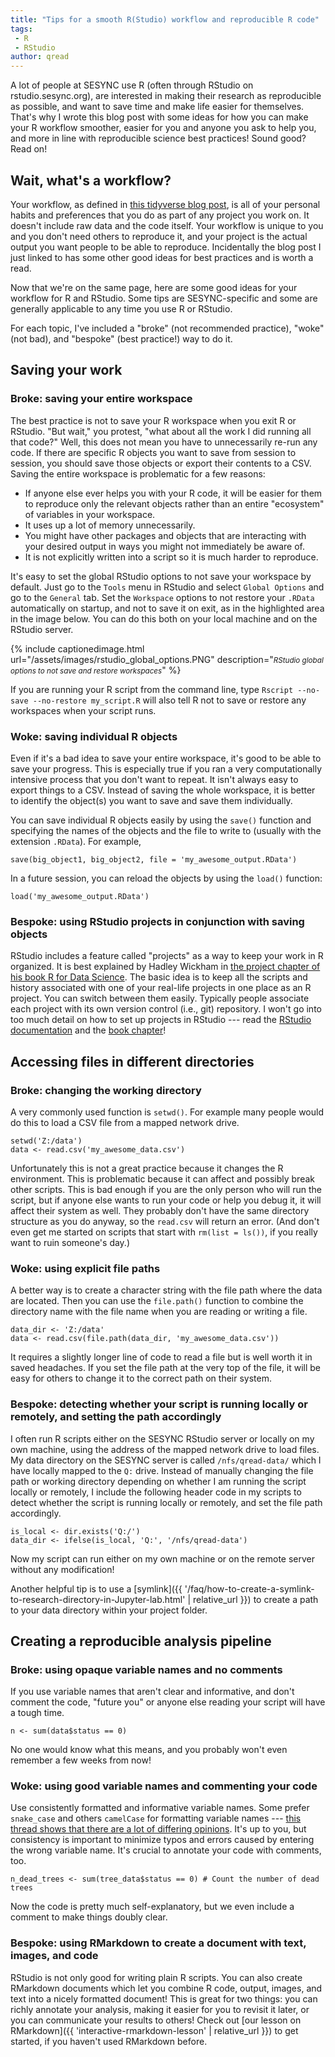 ```yaml
---
title: "Tips for a smooth R(Studio) workflow and reproducible R code"
tags:
 - R
 - RStudio
author: qread
---
```


A lot of people at SESYNC use R (often through RStudio on rstudio.sesync.org), are interested in making their research as reproducible as possible, and want to save time and make life easier for themselves. That's why I wrote this blog post with some ideas for how you can make your R workflow smoother, easier for you and anyone you ask to help you, and more in line with reproducible science best practices! Sound good? Read on!

## Wait, what's a workflow?

Your workflow, as defined in [this tidyverse blog post](https://www.tidyverse.org/blog/2017/12/workflow-vs-script/), is all of your personal habits and preferences that you do as part of any project you work on. It doesn't include raw data and the code itself. Your workflow is unique to you and you don't need others to reproduce it, and your project is the actual output you want people to be able to reproduce. Incidentally the blog post I just linked to has some other good ideas for best practices and is worth a read.

Now that we're on the same page, here are some good ideas for your workflow for R and RStudio. Some tips are SESYNC-specific and some are generally applicable to any time you use R or RStudio. 

For each topic, I've included a "broke" (not recommended practice), "woke" (not bad), and "bespoke" (best practice!) way to do it.

## Saving your work

### Broke: saving your entire workspace

The best practice is not to save your R workspace when you exit R or RStudio. "But wait," you protest, "what about all the work I did running all that code?" Well, this does not mean you have to unnecessarily re-run any code. If there are specific R objects you want to save from session to session, you should save those objects or export their contents to a CSV. Saving the entire workspace is problematic for a few reasons:

- If anyone else ever helps you with your R code, it will be easier for them to reproduce only the relevant objects rather than an entire "ecosystem" of variables in your workspace.
- It uses up a lot of memory unnecessarily.
- You might have other packages and objects that are interacting with your desired output in ways you might not immediately be aware of.
- It is not explicitly written into a script so it is much harder to reproduce.

It's easy to set the global RStudio options to not save your workspace by default. Just go to the `Tools` menu in RStudio and select `Global Options` and go to the `General` tab. Set the `Workspace` options to not restore your `.RData` automatically on startup, and not to save it on exit, as in the highlighted area in the image below. You can do this both on your local machine and on the RStudio server.

{% include captionedimage.html url="/assets/images/rstudio_global_options.PNG" description="<small><i>RStudio global options to not save and restore workspaces</i></small>" %}

If you are running your R script from the command line, type `Rscript --no-save --no-restore my_script.R` will also tell R not to save or restore any workspaces when your script runs.

### Woke: saving individual R objects

Even if it's a bad idea to save your entire workspace, it's good to be able to save your progress. This is especially true if you ran a very computationally intensive process that you don't want to repeat. It isn't always easy to export things to a CSV. Instead of saving the whole workspace, it is better to identify the object(s) you want to save and save them individually.

You can save individual R objects easily by using the `save()` function and specifying the names of the objects and the file to write to (usually with the extension `.RData`). For example,

```
save(big_object1, big_object2, file = 'my_awesome_output.RData')
```

In a future session, you can reload the objects by using the `load()` function:

```
load('my_awesome_output.RData')
```

### Bespoke: using RStudio projects in conjunction with saving objects

RStudio includes a feature called "projects" as a way to keep your work in R organized. It is best explained by Hadley Wickham in [the project chapter of his book R for Data Science](https://r4ds.had.co.nz/workflow-projects.html). The basic idea is to keep all the scripts and history associated with one of your real-life projects in one place as an R project. You can switch between them easily. Typically people associate each project with its own version control (i.e., git) repository. I won't go into too much detail on how to set up projects in RStudio --- read the [RStudio documentation](https://support.rstudio.com/hc/en-us/articles/200526207-Using-Projects) and the [book chapter](https://r4ds.had.co.nz/workflow-projects.html)!

## Accessing files in different directories

### Broke: changing the working directory

A very commonly used function is `setwd()`. For example many people would do this to load a CSV file from a mapped network drive.

```
setwd('Z:/data')
data <- read.csv('my_awesome_data.csv')
```

Unfortunately this is not a great practice because it changes the R environment. This is problematic because it can affect and possibly break other scripts. This is bad enough if you are the only person who will run the script, but if anyone else wants to run your code or help you debug it, it will affect their system as well. They probably don't have the same directory structure as you do anyway, so the `read.csv` will return an error. (And don't even get me started on scripts that start with `rm(list = ls())`, if you really want to ruin someone's day.)

### Woke: using explicit file paths

A better way is to create a character string with the file path where the data are located. Then you can use the `file.path()` function to combine the directory name with the file name when you are reading or writing a file. 

```
data_dir <- 'Z:/data'
data <- read.csv(file.path(data_dir, 'my_awesome_data.csv'))
```

It requires a slightly longer line of code to read a file but is well worth it in saved headaches. If you set the file path at the very top of the file, it will be easy for others to change it to the correct path on their system.

### Bespoke: detecting whether your script is running locally or remotely, and setting the path accordingly

I often run R scripts either on the SESYNC RStudio server or locally on my own machine, using the address of the mapped network drive to load files. My data directory on the SESYNC server is called `/nfs/qread-data/` which I have locally mapped to the `Q:` drive. Instead of manually changing the file path or working directory depending on whether I am running the script locally or remotely, I include the following header code in my scripts to detect whether the script is running locally or remotely, and set the file path accordingly.

```
is_local <- dir.exists('Q:/')
data_dir <- ifelse(is_local, 'Q:', '/nfs/qread-data')
```

Now my script can run either on my own machine or on the remote server without any modification!

Another helpful tip is to use a [symlink]({{ '/faq/how-to-create-a-symlink-to-research-directory-in-Jupyter-lab.html' | relative_url }}) to create a path to your data directory within your project folder.

## Creating a reproducible analysis pipeline

### Broke: using opaque variable names and no comments

If you use variable names that aren't clear and informative, and don't comment the code, "future you" or anyone else reading your script will have a tough time.

```
n <- sum(data$status == 0)
```

No one would know what this means, and you probably won't even remember a few weeks from now!

### Woke: using good variable names and commenting your code

Use consistently formatted and informative variable names. Some prefer `snake_case` and others `camelCase` for formatting variable names --- [this thread shows that there are a lot of differing opinions](https://stackoverflow.com/questions/1944910/what-is-your-preferred-style-for-naming-variables-in-r). It's up to you, but consistency is important to minimize typos and errors caused by entering the wrong variable name. 
It's crucial to annotate your code with comments, too. 

```
n_dead_trees <- sum(tree_data$status == 0) # Count the number of dead trees
```

Now the code is pretty much self-explanatory, but we even include a comment to make things doubly clear.

### Bespoke: using RMarkdown to create a document with text, images, and code

RStudio is not only good for writing plain R scripts. You can also create RMarkdown documents which let you combine R code, output, images, and text into a nicely formatted document! This is great for two things: you can richly annotate your analysis, making it easier for you to revisit it later, or you can communicate your results to others! Check out [our lesson on RMarkdown]({{ 'interactive-rmarkdown-lesson' | relative_url }}) to get started, if you haven't used RMarkdown before. 





